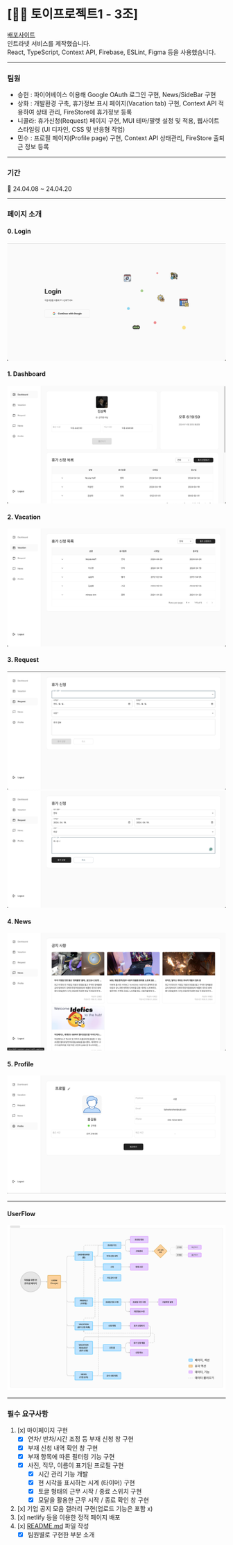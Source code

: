 # **[👨‍💻 토이프로젝트1 - 3조]**

[배포사이트](https://kdt8-toyproject-group3.netlify.app/login)  
인트라넷 서비스를 제작했습니다.  
React, TypeScript, Context API, Firebase, ESLint, Figma 등을 사용했습니다.

---

### 팀원

- 승헌 : 파이어베이스 이용해 Google OAuth 로그인 구현, News/SideBar 구현 
- 상화 : 개발환경 구축, 휴가정보 표시 페이지(Vacation tab) 구현, Context API 적용하여 상태 관리, FireStore에 휴가정보 등록
- 니콜라: 휴가신청(Request) 페이지 구현, MUI 테마/팔렛 설정 및 적용, 웹사이트 스타일링 (UI 디자인, CSS 및 반응형 작업)
- 민수 : 프로필 페이지(Profile page) 구현, Context API 상태관리, FireStore 출퇴근 정보 등록

---

### 기간

📆 24.04.08 ~ 24.04.20

---

### 페이지 소개

#### 0. Login

![Login](./public/images/readme/Login.png)

#### 1. Dashboard

![DashBoard](./public/images/readme/Dashboard.png)

#### 2. Vacation

![VacationList](./public/images/readme/vacationList.png)

#### 3. Request

![Request](./public/images/readme/Request.png)
![RequestButton](./public/images/readme/RequestButtonOn.png)

#### 4. News

![News](./public/images/readme/News.png)

#### 5. Profile

![Category](./public/images/readme/Profile.png)

---

#### UserFlow

![UserFlow](./public/images/readme/userFlow.png)

---

### 필수 요구사항

1. [x] 마이페이지 구현
    - [x] 연차/ 반차/시간 조정 등 부재 신청 창 구현
    - [x] 부재 신청 내역 확인 창 구현
    - [x] 부재 항목에 따른 필터링 기능 구현
    - [x] 사진, 직무, 이름이 표기된 프로필 구현
        - [x] 시간 관리 기능 개발
        - [x] 현 시각을 표시하는 시계 (타이머) 구현
        - [x] 토글 형태의 근무 시작 / 종료 스위치 구현
        - [x] 모달을 활용한 근무 시작 / 종료 확인 창 구현
2. [x] 기업 공지 모음 갤러리 구현(업로드 기능은 포함 x)
3. [x] netlify 등을 이용한 정적 페이지 배포
4. [x] [README.md](http://readme.md/) 파일 작성
    - [x] 팀원별로 구현한 부분 소개
